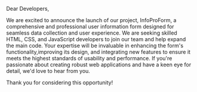 Dear Developers,

We are excited to announce the launch of our project, InfoProForm, a comprehensive and professional user information form designed for seamless data collection and user experience. We are seeking skilled HTML, CSS, and JavaScript developers to join our team and help expand the main code. Your expertise will be invaluable in enhancing the form's functionality,improving its design, and integrating new features to ensure it meets the highest standards of usability and performance. If you're passionate about creating robust web applications and have a keen eye for detail, we'd love to hear from you.

Thank you for considering this opportunity! 
